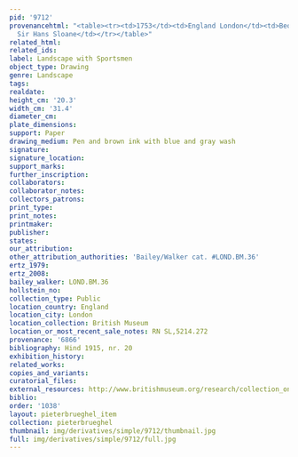 ```yaml
---
pid: '9712'
provenancehtml: "<table><tr><td>1753</td><td>England London</td><td>Bequeathed by
  Sir Hans Sloane</td></tr></table>"
related_html:
related_ids:
label: Landscape with Sportsmen
object_type: Drawing
genre: Landscape
tags:
realdate:
height_cm: '20.3'
width_cm: '31.4'
diameter_cm:
plate_dimensions:
support: Paper
drawing_medium: Pen and brown ink with blue and gray wash
signature:
signature_location:
support_marks:
further_inscription:
collaborators:
collaborator_notes:
collectors_patrons:
print_type:
print_notes:
printmaker:
publisher:
states:
our_attribution:
other_attribution_authorities: 'Bailey/Walker cat. #LOND.BM.36'
ertz_1979:
ertz_2008:
bailey_walker: LOND.BM.36
hollstein_no:
collection_type: Public
location_country: England
location_city: London
location_collection: British Museum
location_or_most_recent_sale_notes: RN SL,5214.272
provenance: '6866'
bibliography: Hind 1915, nr. 20
exhibition_history:
related_works:
copies_and_variants:
curatorial_files:
external_resources: http://www.britishmuseum.org/research/collection_online/collection_object_details.aspx?objectId=712293&partId=1&searchText=Landscape%20with%20Sportsmen&page=1
biblio:
order: '1038'
layout: pieterbrueghel_item
collection: pieterbrueghel
thumbnail: img/derivatives/simple/9712/thumbnail.jpg
full: img/derivatives/simple/9712/full.jpg
---
```

